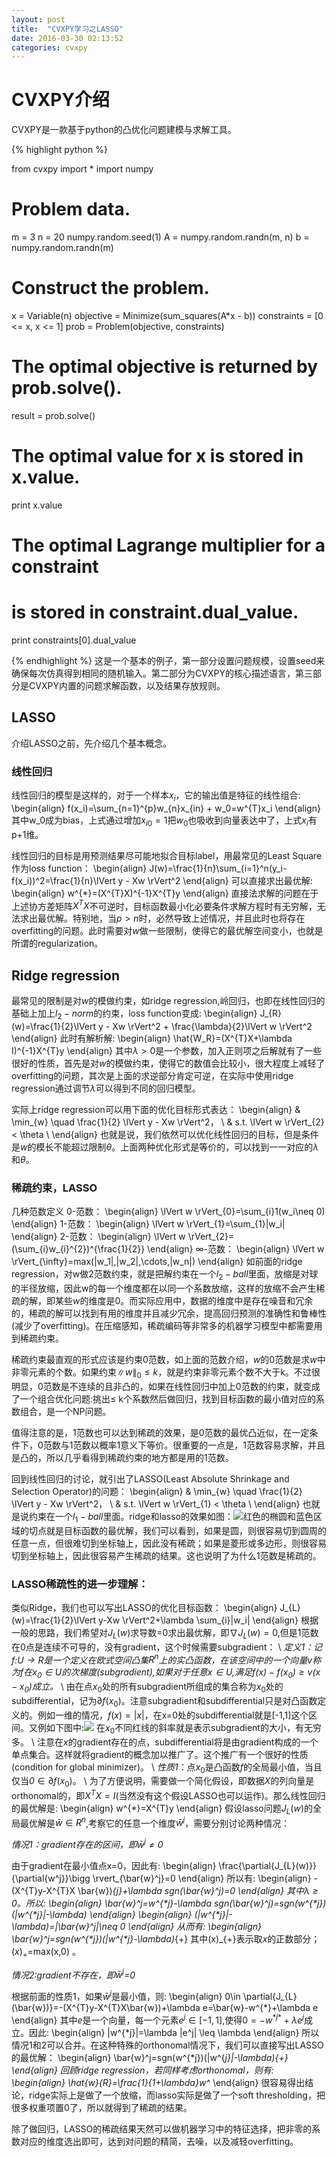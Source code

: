 ```yaml
---
layout: post
title:  "CVXPY学习之LASSO"
date: 2016-03-30 02:13:52
categories: cvxpy
---
```

# CVXPY介绍
CVXPY是一款基于python的凸优化问题建模与求解工具。

{% highlight python %}

from cvxpy import *
import numpy
# Problem data.
m = 3
n = 20
numpy.random.seed(1)
A = numpy.random.randn(m, n)
b = numpy.random.randn(m)

# Construct the problem.
x = Variable(n)
objective = Minimize(sum_squares(A*x - b))
constraints = [0 <= x, x <= 1]
prob = Problem(objective, constraints)

# The optimal objective is returned by prob.solve().
result = prob.solve()
# The optimal value for x is stored in x.value.
print x.value
# The optimal Lagrange multiplier for a constraint
# is stored in constraint.dual_value.
print constraints[0].dual_value

{% endhighlight %}
这是一个基本的例子，第一部分设置问题规模，设置seed来确保每次仿真得到相同的随机输入。第二部分为CVXPY的核心描述语言，第三部分是CVXPY内置的问题求解函数，以及结果存放规则。

## LASSO
介绍LASSO之前，先介绍几个基本概念。

### 线性回归
线性回归的模型是这样的，对于一个样本$x_i$，它的输出值是特征的线性组合:
\begin{align}
f(x_i)=\sum_{n=1}^{p}w_{n}x_{in} + w_0=w^{T}x_i
\end{align}
其中w_0成为bias，上式通过增加$x_{i0}=1$把$w_0$也吸收到向量表达中了，上式$x_i$有p+1维。

线性回归的目标是用预测结果尽可能地拟合目标label，用最常见的Least Square作为loss function：
\begin{align}
J(w)=\frac{1}{n}\sum_{i=1}^n(y_i-f(x_i))^2=\frac{1}{n}\lVert y - Xw \rVert^2
\end{align}
可以直接求出最优解:
\begin{align}
w^{*}=(X^{T}X)^{-1}X^{T}y
\end{align}
直接法求解的问题在于上述协方差矩阵$X^{T}X$不可逆时，目标函数最小化必要条件求解方程时有无穷解，无法求出最优解。特别地，当$p>n$时，必然导致上述情况，并且此时也将存在overfitting的问题。此时需要对$w$做一些限制，使得它的最优解空间变小，也就是所谓的regularization。

## Ridge regression
最常见的限制是对$w$的模做约束，如ridge regression,岭回归，也即在线性回归的基础上加上$l_{2}-norm$的约束，loss function变成:
\begin{align}
J_{R}(w)=\frac{1}{2}\lVert y - Xw \rVert^2 + \frac{\lambda}{2}\lVert w \rVert^2
\end{align}
此时有解析解:
\begin{align}
\hat{W_R}=(X^{T}X+\lambda I)^{-1}X^{T}y
\end{align}
其中$\lambda>0$是一个参数，加入正则项之后解就有了一些很好的性质，首先是对$w$的模做约束，使得它的数值会比较小，很大程度上减轻了overfitting的问题，其次是上面的求逆部分肯定可逆，在实际中使用ridge regression通过调节$\lambda$可以得到不同的回归模型。

实际上ridge regression可以用下面的优化目标形式表达：
\begin{align}
& \min_{w} \quad \frac{1}{2} \lVert y - Xw \rVert^2， \\
& s.t. \lVert w \rVert_{2} < \theta \\
\end{align}
也就是说，我们依然可以优化线性回归的目标，但是条件是$w$的模长不能超过限制$\theta$。上面两种优化形式是等价的，可以找到一一对应的$\lambda$和$\theta$。

### 稀疏约束，LASSO
几种范数定义
0-范数：
\begin{align}
\lVert w \rVert_{0}=\sum_{i}1(w_i\neq 0)
\end{align}
1-范数：
\begin{align}
\lVert w \rVert_{1}=\sum_{1}|w_i|
\end{align}
2-范数：
\begin{align}
\lVert w \rVert_{2}=(\sum_{i}w_{i}^{2})^{\frac{1}{2}}
\end{align}
$\infty$-范数：
\begin{align}
\lVert w \rVert_{\infty}=max(|w_1|,|w_2|,\cdots,|w_n|)
\end{align}
如前面的ridge regression，对w做2范数约束，就是把解约束在一个$l_{2}-ball$里面，放缩是对球的半径放缩，因此w的每一个维度都在以同一个系数放缩，这样的放缩不会产生稀疏的解，即某些$w$的维度是0。而实际应用中，数据的维度中是存在噪音和冗余的，稀疏的解可以找到有用的维度并且减少冗余，提高回归预测的准确性和鲁棒性(减少了overfitting)。在压缩感知，稀疏编码等非常多的机器学习模型中都需要用到稀疏约束。

稀疏约束最直观的形式应该是约束0范数，如上面的范数介绍，$w$的0范数是求$w$中非零元素的个数。如果约束$\lVert w \rVert_{0} \leq k$，就是约束非零元素个数不大于k。不过很明显，0范数是不连续的且非凸的，如果在线性回归中加上0范数的约束，就变成了一个组合优化问题:挑出$\leq$ k个系数然后做回归，找到目标函数的最小值对应的系数组合，是一个NP问题。

值得注意的是，1范数也可以达到稀疏的效果，是0范数的最优凸近似，在一定条件下，0范数与1范数以概率1意义下等价。很重要的一点是，1范数容易求解，并且是凸的，所以几乎看得到稀疏约束的地方都是用的1范数。

回到线性回归的讨论，就引出了LASSO(Least Absolute Shrinkage and Selection Operator)的问题：
\begin{align}
& \min_{w} \quad \frac{1}{2} \lVert y - Xw \rVert^2， \\
& s.t. \lVert w \rVert_{1} < \theta \\
\end{align}
也就是说约束在一个$l_{1}-ball$里面。ridge和lasso的效果如图：![](https://github.com/ColdCodeCool/ColdCodeCool.github.io/raw/master/images/Selection_028.png)红色的椭圆和蓝色区域的切点就是目标函数的最优解，我们可以看到，如果是圆，则很容易切到圆周的任意一点，但很难切到坐标轴上，因此没有稀疏；如果是菱形或多边形，则很容易切到坐标轴上，因此很容易产生稀疏的结果。这也说明了为什么1范数是稀疏的。

### LASSO稀疏性的进一步理解：
类似Ridge，我们也可以写出LASSO的优化目标函数：
\begin{align}
J_{L}(w)=\frac{1}{2}\lVert y-Xw \rVert^2+\lambda \sum_{i}|w_i|
\end{align}
根据一般的思路，我们希望对$J_{L}(w)$求导数=0求出最优解，即$\nabla J_{L}(w)=0$,但是1范数在0点是连续不可导的，没有gradient，这个时候需要subgradient：
\\
*定义1：记$f$:$U\rightarrow R$是一个定义在欧式空间凸集$R^{n}$上的实凸函数，在该空间中的一个向量$v$称为$f$在$x_0\in U$的次梯度(subgradient),如果对于任意$x\in U$,满足$f(x)-f(x_0)\geq v(x-x_0)$成立。*
\\
由在点$x_0$处的所有subgradient所组成的集合称为$x_0$处的subdifferential，记为$\partial f(x_0)$。注意subgradient和subdifferential只是对凸函数定义的。例如一维的情况，$f(x)=|x|$，在x=0处的subdifferential就是[-1,1]这个区间。又例如下图中:![](https://github.com/ColdCodeCool/ColdCodeCool.github.io/raw/master/images/Selection_029.png)
在$x_0$不同红线的斜率就是表示subgradient的大小，有无穷多。
\\
注意在$x$的gradient存在的点，subdifferential将是由gradient构成的一个单点集合。这样就将gradient的概念加以推广了。这个推广有一个很好的性质(condition for global minimizer)。
\\
*性质1*：点$x_0$是凸函数$f$的全局最小值，当且仅当*0*$\in \partial f(x_0)$。
\\
为了方便说明，需要做一个简化假设，即数据$X$的列向量是orthonomal的，即$X^{T}X=I$(当然没有这个假设LASSO也可以运作)。那么线性回归的最优解是:
\begin{align}
w^{*}=X^{T}y
\end{align}
假设lasso问题$J_{L}(w)$的全局最优解是$\bar{w}\in R^{n}$,考察它的任意一个维度$\bar{w}^j$，需要分别讨论两种情况：

*情况1：gradient存在的区间，即$\bar{w}^j\neq 0$*

由于gradient在最小值点x=0，因此有:
\begin{align}
\frac{\partial{J_{L}(w)}}{\partial{w^j}}\bigg \rvert_{\bar{w}^j}=0
\end{align}
所以有:
\begin{align}
-(X^{T}y-X^{T}X \bar{w})_{j}+\lambda sgn(\bar{w}^j)=0
\end{align}
其中$\lambda \geq 0$。所以:
\begin{align}
\bar{w}^j=w^{*j}-\lambda sgn(\bar{w}^j)=sgn(w^{*j})(|w^{*j}|-\lambda)
\end{align}
\begin{align}
(|w^{*j}|-\lambda)=|\bar{w}^j|\neq 0
\end{align}
从而有:
\begin{align}
\bar{w}^j=sgn(w^{*j})(|w^{*j}-\lambda)_{+}
其中(x)_{+}表示取$x$的正数部分；$(x)_{+}$=max(x,0)
。

*情况2:gradient不存在，即$\bar{w}^j$=0*

根据前面的性质1，如果$\bar{w}^j$是最小值，则:
\begin{align}
0\in \partial{J_{L}(\bar{w})}=-(X^{T}y-X^{T}X\bar{w})+\lambda e=\bar{w}-w^{*}+\lambda e
\end{align}
其中$e$是一个向量，每一个元素$e^j\in [-1,1]$,使得$0=-w^{*j*}+\lambda e^j$成立。因此:
\begin{align}
|w^{*j}|=\lambda |e^j| \leq \lambda
\end{align}
所以情况1和2可以合并。在这种特殊的orthonomal情况下，我们可以直接写出LASSO的最优解：
\begin{align}
\bar{w}^j=sgn(w^{*j})(|w^{*j}|-\lambda)_{+}
\end{align}
回顾ridge regression，若同样考虑orthonomal，则有:
\begin{align}
\hat{w}_{R}=\frac{1}{1+\lambda}w^*
\end{align}
很容易得出结论，ridge实际上是做了一个放缩，而lasso实际是做了一个soft thresholding，把很多权重项置0了，所以就得到了稀疏的结果。

除了做回归，LASSO的稀疏结果天然可以做机器学习中的特征选择，把非零的系数对应的维度选出即可，达到对问题的精简，去噪，以及减轻overfitting。